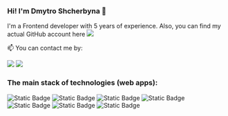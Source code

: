 ### Hi! I'm Dmytro Shcherbyna  👋

I'm a Frontend developer with 5 years of experience. Also, you can find my actual GitHub account here <a title="https://github.com/shcherbyna-d" target="_blank" href="https://github.com/shcherbyna-d"><img src="https://img.shields.io/badge/shcherbynad-back?logo=github&logoColor=white&label=GitHub&labelColor=black&color=black"><a/>


📫 You can contact me by:

<a title="shch.d.vol@gmail.com" href="mailto:shch.d.vol@gmail.com"><img src="https://img.shields.io/badge/Dmytro%20Shcherbyna-%23c71610?logo=gmail&logoColor=white&color=%23c71610"><a/>
<a title="https://linkedin.com/in/shcherbyna-d" href="https://linkedin.com/in/shcherbyna-d" target="_blank"><img src="https://img.shields.io/badge/Dmytro%20Shcherbyna-%230A66C2?logo=linkedin&logoColor=white&color=%230A66C2"><a/>



### The main stack of technologies (web apps):
![Static Badge](https://img.shields.io/badge/JavaScript-black?style=for-the-badge&logo=javascript&logoColor=black&labelColor=%23F7DF1E&color=%23F7DF1E)
![Static Badge](https://img.shields.io/badge/React.js-%2361DAFB?style=for-the-badge&logo=react&logoColor=%2361DAFB&labelColor=black&color=black)
![Static Badge](https://img.shields.io/badge/Next.js-black?style=for-the-badge&logo=nextdotjs&logoColor=white&labelColor=black&color=black)
![Static Badge](https://img.shields.io/badge/TypeScript-blue?style=for-the-badge&logo=typescript&logoColor=white&labelColor=%233178C6&color=%233178C6)
![Static Badge](https://img.shields.io/badge/Redux-white?style=for-the-badge&logo=Redux&logoColor=%23764ABC&labelColor=%23eeeeee&color=%23eeeeee)
![Static Badge](https://img.shields.io/badge/SWR-black?style=for-the-badge&logo=swr&logoColor=black&labelColor=%23eeeeee&color=%23eeeeee)
![Static Badge](https://img.shields.io/badge/-black?style=for-the-badge&logo=styledcomponents&logoColor=black&label=styled-components&labelColor=%23DB7093&color=%23DB7093)

